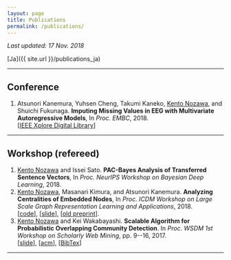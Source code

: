 ```yaml
---
layout: page
title: Publications
permalink: /publications/
---
```


_Last updated: 17 Nov. 2018_

[Ja]({{ site.url }}/publications_ja)

---

## Conference

1. Atsunori Kanemura, Yuhsen Cheng, Takumi Kaneko, <u>Kento Nozawa</u>, and Shuichi Fukunaga.  __Imputing Missing Values in EEG with Multivariate Autoregressive Models__, In *Proc. EMBC*, 2018. <br />
[[IEEE Xplore Digital Library](https://ieeexplore.ieee.org/document/8512790)]

---

## Workshop (refereed)

1. <u>Kento Nozawa</u> and Issei Sato. __PAC-Bayes Analysis of Transferred Sentence Vectors__, In *Proc. NeurIPS Workshop on Bayesian Deep Learning*, 2018.
1. <u>Kento Nozawa</u>, Masanari Kimura, and Atsunori Kanemura. __Analyzing Centralities of Embedded Nodes__, In *Proc. ICDM Workshop on Large Scale Graph Representation Learning and Applications*, 2018. <br /> [[code](https://github.com/nzw0301/grla2018)], [[slide](https://speakerdeck.com/nzw0301/analyzing-centralities-of-embedded-nodes)], [[old preprint](https://arxiv.org/abs/1802.06368)].
1. <u>Kento Nozawa</u> and Kei Wakabayashi. __Scalable Algorithm for Probabilistic Overlapping Community Detection__. In *Proc. WSDM 1st Workshop on Scholarly Web Mining*, pp. 9--16, 2017. <br /> [[slide](https://ornlcda.github.io/SWM2017/slides/swm_2017-paper_5.pdf)], [[acm](http://dl.acm.org/citation.cfm?id=3057150&CFID=755784727&CFTOKEN=89060339)], [[BibTex](http://nzw0301.github.io/bibtex/nzw-swm2017.bib)]

---
